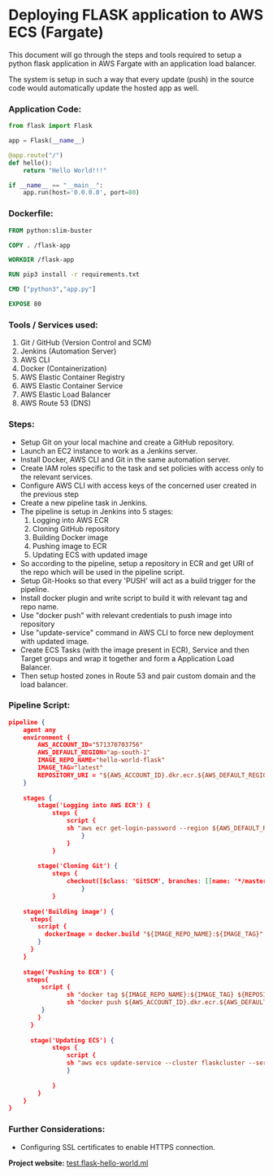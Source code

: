 # Deploying FLASK application to AWS ECS (Fargate)

This document will go through the steps and tools required to setup a python flask application in AWS Fargate with an application load balancer.

The system is setup in such a way that every update (push) in the source code would automatically update the hosted app as well.

### Application Code:

```python
from flask import Flask

app = Flask(__name__)

@app.route("/")
def hello():
    return "Hello World!!!"

if __name__ == "__main__":
    app.run(host='0.0.0.0', port=80)
```



### Dockerfile:

```dockerfile
FROM python:slim-buster

COPY . /flask-app

WORKDIR /flask-app

RUN pip3 install -r requirements.txt

CMD ["python3","app.py"]

EXPOSE 80
```



### Tools / Services used:

1. Git / GitHub (Version Control and SCM)
2. Jenkins (Automation Server)
3. AWS CLI
4. Docker (Containerization)
5. AWS Elastic Container Registry
6. AWS Elastic Container Service
7. AWS Elastic Load Balancer
8. AWS Route 53 (DNS)



### Steps:

- Setup Git on your local machine and create a GitHub repository.
- Launch an EC2 instance to work as a Jenkins server.
- Install Docker, AWS CLI and Git in the same automation server.
- Create IAM roles specific to the task and set policies with access only to the relevant services.
- Configure AWS CLI with access keys of the concerned user created in the previous step
- Create a new pipeline task in Jenkins.
- The pipeline is setup in Jenkins into 5 stages: 
  1. Logging into AWS ECR
  2. Cloning GitHub repository
  3. Building Docker image
  4. Pushing image to ECR
  5. Updating ECS with updated image
- So according to the pipeline, setup a repository in ECR and get URI of the repo which will be used in the pipeline script.
- Setup Git-Hooks so that every 'PUSH' will act as a build trigger for the pipeline.
- Install docker plugin and write script to build it with relevant tag and  repo name.
- Use "docker push" with relevant credentials to push image into repository
- Use "update-service" command in AWS CLI to force new deployment with updated image.
- Create ECS Tasks (with the image present in ECR), Service and then Target groups and wrap it together and form a Application Load Balancer.
- Then setup hosted zones in Route 53 and pair custom domain and the load balancer.



### Pipeline Script:

```json
pipeline {
    agent any
    environment {
        AWS_ACCOUNT_ID="571370703756"
        AWS_DEFAULT_REGION="ap-south-1" 
        IMAGE_REPO_NAME="hello-world-flask"
        IMAGE_TAG="latest"
        REPOSITORY_URI = "${AWS_ACCOUNT_ID}.dkr.ecr.${AWS_DEFAULT_REGION}.amazonaws.com/${IMAGE_REPO_NAME}"
    }
   
    stages {
        stage('Logging into AWS ECR') {
            steps {
                script {
                sh "aws ecr get-login-password --region ${AWS_DEFAULT_REGION} | docker login --username AWS --password-stdin ${AWS_ACCOUNT_ID}.dkr.ecr.${AWS_DEFAULT_REGION}.amazonaws.com"
                	}
            	}
        	}
         
        stage('Cloning Git') {
            steps {
                checkout([$class: 'GitSCM', branches: [[name: '*/master']], extensions: [], userRemoteConfigs: [[url: 'https://github.com/sud0code/hello-world-flask.git']]])     
            		}
        	}
  
    stage('Building image') {
      steps{
        script {
          dockerImage = docker.build "${IMAGE_REPO_NAME}:${IMAGE_TAG}"
        }
      }
    }
   
    stage('Pushing to ECR') {
     steps{  
         script {
                sh "docker tag ${IMAGE_REPO_NAME}:${IMAGE_TAG} ${REPOSITORY_URI}:$IMAGE_TAG"
                sh "docker push ${AWS_ACCOUNT_ID}.dkr.ecr.${AWS_DEFAULT_REGION}.amazonaws.com/${IMAGE_REPO_NAME}:${IMAGE_TAG}"
         }
        }
      }
      
      stage('Updating ECS') {
            steps {
                script {
                sh "aws ecs update-service --cluster flaskcluster --service flask-service --force-new-deployment --region ap-south-1"
                }
                 
            }
        }
    }
}
```



### Further Considerations:

- Configuring SSL certificates to enable HTTPS connection.



**Project website:** [<u>test.flask-hello-world.ml</u>](http://test.flask-hello-world.ml/)

